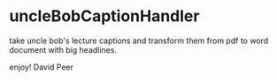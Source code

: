 # uncleBobCaptionHandler

take uncle bob's lecture captions and transform them from pdf to word document with big headlines.

enjoy!
David Peer
